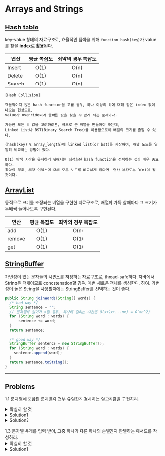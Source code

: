 # Arrays and Strings

## [Hash table](https://en.wikipedia.org/wiki/Hash_table)
key-value 형태의 자료구조로, 효율적인 탐색을 위해 `function hash(key)`가 value를 찾을 **index로 활용**된다.

| 연산 |  평균 복잡도 | 최악의 경우 복잡도 |
|----------|:-------------:|:------:|
| Insert |  O(1) | O(n) |
| Delete |  O(1) | O(n) |
| Search |  O(1) | O(n) |

```
[Hash Collision]

효율적이지 않은 hash function을 고를 경우, 하나 이상의 키에 대해 같은 index 값이 나오는 현상으로, 
value가 override되어 올바른 값을 찾을 수 없게 되는 문제이다.

가능한 모든 키 값을 고려하려면, 극도로 큰 배열을 만들어야 하는데, 
Linked List나 BST(Binary Search Tree)를 이용함으로써 배열의 크기를 줄일 수 있다.

(hash(key) % array_length)에 linked list(or bst)를 저장하여, 해당 노드를 일일히 비교하는 방법이 있다.

O(1) 탐색 시간을 유지하기 위해서는 최적화된 hash function을 선택하는 것이 매우 중요하다. 
최악의 경우, 해당 인덱스에 대해 모든 노드를 비교하게 된다면, 연산 복잡도는 O(n)이 될 것이다.
```


## [ArrayList](https://docs.oracle.com/javase/8/docs/api/java/util/ArrayList.html)
동적으로 크기를 조정되는 배열을 구현한 자료구조로, 배열이 가득 찰때마다 그 크기가 두배씩 늘어나도록 구현된다.

| 연산 |  평균 복잡도 | 최악의 경우 복잡도 |
|----------|:-------------:|:------:|
| add |  O(1) | O(n) |
| remove |  O(1) | O(1) |
| get |  O(1) | O(1) |


## [StringBuffer](https://docs.oracle.com/javase/7/docs/api/java/lang/StringBuffer.html)
가변성이 있는 문자들의 시퀀스를 저장하는 자료구조로, thread-safe하다.
자바에서 String은 객체이므로 concatenation할 경우, 매번 새로운 객체를 생성한다.  하여, 가변성이 높은 String을 사용할때에는 StringBuffer를 선택하는 것이 좋다.
```java
public String joinWords(String[] words) {
  /* bad way */
  String sentence = "";
  // 문자열의 길이가 x일 경우, 복사에 걸리는 시간은 O(x+2x+...nx) = O(xn^2)
  for (String word : words) {
      sentence += word;
  }
  return sentence;
  
  /* good way */
  StringBuffer sentence = new StringBuffer();
  for (String word : words) {
    sentence.append(word);
  }
  return sentence.toString();
}
```

---------------------------
## Problems
1.1 문자열에 포함된 문자들이 전부 유일한지 검사하는 알고리즘을 구현하라.
<details>
  <summary>확실히 할 것</summary>
  
  > 인풋의 제약조건은?
</details>
<details>
 <summary>Solution1</summary>
인풋은 영소문자로 가정하고, 26개 characters의 출현 여부를 담은 배열을 이용한다.
  
```java
boolean isUnique(char[] input) {
  if (input.length > 26) { return false; }
  boolean[] chars = new boolean[26];
  for(char c : input) {
    int index = c - 'a';
    if(chars[index]) {
      return false;
    }
    chars[index] = true;
  }
  return true;
}
```
| category | complexity |
|----------|:-----:|
|space |O(1)|
|time |O(n)|
</details>
<details>
 <summary>Solution2</summary>
비트연산을 이용한다.
  
```java
boolean isUnique(char[] input) {
  if (input.length > 26) { return false; }
  int checker = 0;
  for(char c : input) {
    int val = c - 'a';
    if ((checker & (1 << val)) > 0) {
      return false;
    }
    checker |= (1 << val);
  }
  return true;
}
```
| category | complexity |
|----------|:-----:|
|space |O(1)|
|time |O(n)|
</details>
<br/>
1.3 문자열 두개를 입력 받아, 그중 하나가 다른 하나의 순열인지 판별하는 메서드를 작성하라.
<details>
  <summary>확실히 할 것</summary>
  
  > 인풋의 제약조건은?
</details>
<details>
 <summary>Solution1</summary>
  인풋은 영소문자로 가정하고, 26개 characters의 출현 갯수를 담은 배열을 이용한다.
  두 인풋의 길이가 같을 경우, 한 문자의 갯수가 많으면 반드시 다른 한 문자의 갯수가 적다는 논리를 이용한다.

```java
boolean isPermutation(char[] s1, char[] s2) {
  if (s1.legnth != s2.length) { return false; }
  int[] chars = new int[26];
  for(char c1 : s1) {
    chars[c1-'a'] += 1;
  }
  for(char c2 : s2) {
    char[c2-'a'] -= 1;
    if (char[c2-'a'] < 0) {
      return false;
    }
  }
  return true;
}
```
| category | complexity |
|----------|:-----:|
|space |O(1)|
|time |O(n)|
</details>
